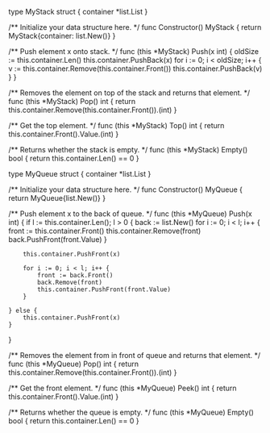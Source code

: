 
type MyStack struct {
	container *list.List
}

/** Initialize your data structure here. */
func Constructor() MyStack {
	return MyStack{container: list.New()}
}

/** Push element x onto stack. */
func (this *MyStack) Push(x int) {
	oldSize := this.container.Len()
	this.container.PushBack(x)
	for i := 0; i < oldSize; i++ {
		v := this.container.Remove(this.container.Front())
		this.container.PushBack(v)
	}
}

/** Removes the element on top of the stack and returns that element. */
func (this *MyStack) Pop() int {
	return this.container.Remove(this.container.Front()).(int)
}

/** Get the top element. */
func (this *MyStack) Top() int {
	return this.container.Front().Value.(int)
}

/** Returns whether the stack is empty. */
func (this *MyStack) Empty() bool {
	return this.container.Len() == 0
}











type MyQueue struct {
	container *list.List
}

/** Initialize your data structure here. */
func Constructor() MyQueue {
	return MyQueue{list.New()}
}

/** Push element x to the back of queue. */
func (this *MyQueue) Push(x int) {
	if l := this.container.Len(); l > 0 {
		back := list.New()
		for i := 0; i < l; i++ {
			front := this.container.Front()
			this.container.Remove(front)
			back.PushFront(front.Value)
		}

		this.container.PushFront(x)

		for i := 0; i < l; i++ {
			front := back.Front()
			back.Remove(front)
			this.container.PushFront(front.Value)
		}

	} else {
		this.container.PushFront(x)
	}
}

/** Removes the element from in front of queue and returns that element. */
func (this *MyQueue) Pop() int {
	return this.container.Remove(this.container.Front()).(int)
}

/** Get the front element. */
func (this *MyQueue) Peek() int {
	return this.container.Front().Value.(int)
}

/** Returns whether the queue is empty. */
func (this *MyQueue) Empty() bool {
	return this.container.Len() == 0
}
